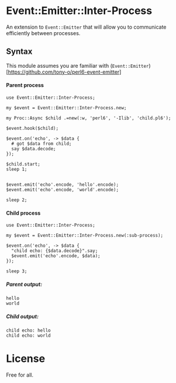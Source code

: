 # Event::Emitter::Inter-Process

An extension to `Event::Emitter` that will allow you to communicate efficiently between processes.

## Syntax

This module assumes you are familiar with (`Event::Emitter`)[https://github.com/tony-o/perl6-event-emitter]


#### Parent process

```perl6
use Event::Emitter::Inter-Process;

my $event = Event::Emitter::Inter-Process.new;

my Proc::Async $child .=new(:w, 'perl6', '-Ilib', 'child.pl6');

$event.hook($child);

$event.on('echo', -> $data {
  # got $data from child;
  say $data.decode;
});

$child.start;
sleep 1;


$event.emit('echo'.encode, 'hello'.encode);
$event.emit('echo'.encode, 'world'.encode);

sleep 2;

```

#### Child process

```perl6
use Event::Emitter::Inter-Process;

my $event = Event::Emitter::Inter-Process.new(:sub-process);

$event.on('echo', -> $data {
  "child echo: {$data.decode}".say;
  $event.emit('echo'.encode, $data);
});

sleep 3;
```

##### Parent output:

```
hello
world
```

##### Child output:

```
child echo: hello
child echo: world
```

# License

Free for all.

